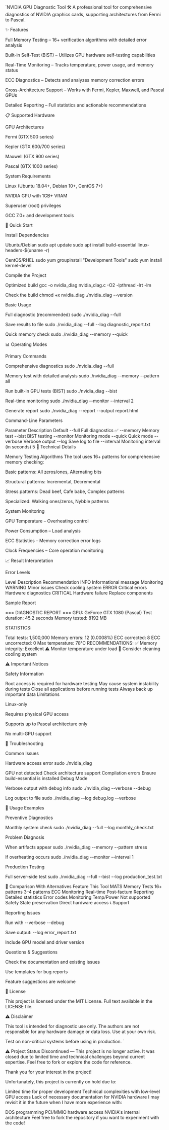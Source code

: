 `NVIDIA GPU Diagnostic Tool 🛠️
A professional tool for comprehensive diagnostics of NVIDIA graphics cards, supporting architectures from Fermi to Pascal.

✨ Features

Full Memory Testing – 16+ verification algorithms with detailed error analysis

Built-in Self-Test (BIST) – Utilizes GPU hardware self-testing capabilities

Real-Time Monitoring – Tracks temperature, power usage, and memory status

ECC Diagnostics – Detects and analyzes memory correction errors

Cross-Architecture Support – Works with Fermi, Kepler, Maxwell, and Pascal GPUs

Detailed Reporting – Full statistics and actionable recommendations

📋 Supported Hardware

GPU Architectures

Fermi (GTX 500 series)

Kepler (GTX 600/700 series)

Maxwell (GTX 900 series)

Pascal (GTX 1000 series)

System Requirements

Linux (Ubuntu 18.04+, Debian 10+, CentOS 7+)

NVIDIA GPU with 1GB+ VRAM

Superuser (root) privileges

GCC 7.0+ and development tools

🚀 Quick Start

Install Dependencies

Ubuntu/Debian
sudo apt update
sudo apt install build-essential linux-headers-$(uname -r)

CentOS/RHEL
sudo yum groupinstall "Development Tools"
sudo yum install kernel-devel

Compile the Project

Optimized build
gcc -o nvidia_diag nvidia_diag.c -O2 -lpthread -lrt -lm

Check the build
chmod +x nvidia_diag
./nvidia_diag --version

Basic Usage

Full diagnostic (recommended)
sudo ./nvidia_diag --full

Save results to file
sudo ./nvidia_diag --full --log diagnostic_report.txt

Quick memory check
sudo ./nvidia_diag --memory --quick

📊 Operating Modes

Primary Commands

Comprehensive diagnostics
sudo ./nvidia_diag --full

Memory test with detailed analysis
sudo ./nvidia_diag --memory --pattern all

Run built-in GPU tests (BIST)
sudo ./nvidia_diag --bist

Real-time monitoring
sudo ./nvidia_diag --monitor --interval 2

Generate report
sudo ./nvidia_diag --report --output report.html

Command-Line Parameters

Parameter Description Default
--full Full diagnostics ✅
--memory Memory test
--bist BIST testing
--monitor Monitoring mode
--quick Quick mode
--verbose Verbose output
--log Save log to file
--interval Monitoring interval (in seconds) 5
🔧 Technical Details

Memory Testing Algorithms
The tool uses 16+ patterns for comprehensive memory checking:

Basic patterns: All zeros/ones, Alternating bits

Structural patterns: Incremental, Decremental

Stress patterns: Dead beef, Cafe babe, Complex patterns

Specialized: Walking ones/zeros, Nybble patterns

System Monitoring

GPU Temperature – Overheating control

Power Consumption – Load analysis

ECC Statistics – Memory correction error logs

Clock Frequencies – Core operation monitoring

📈 Result Interpretation

Error Levels

Level Description Recommendation
INFO Informational message Monitoring
WARNING Minor issues Check cooling system
ERROR Critical errors Hardware diagnostics
CRITICAL Hardware failure Replace components

Sample Report

=== DIAGNOSTIC REPORT ===
GPU: GeForce GTX 1080 (Pascal)
Test duration: 45.2 seconds
Memory tested: 8192 MB

STATISTICS:

Total tests: 1,500,000
Memory errors: 12 (0.0008%)
ECC corrected: 8
ECC uncorrected: 0
Max temperature: 78°C
RECOMMENDATIONS:
✅ Memory integrity: Excellent
⚠️ Monitor temperature under load
🔧 Consider cleaning cooling system

⚠️ Important Notices

Safety Information

Root access is required for hardware testing
May cause system instability during tests
Close all applications before running tests
Always back up important data
Limitations

Linux-only

Requires physical GPU access

Supports up to Pascal architecture only

No multi-GPU support

🐛 Troubleshooting

Common Issues

Hardware access error
sudo ./nvidia_diag

GPU not detected
Check architecture support
Compilation errors
Ensure build-essential is installed
Debug Mode

Verbose output with debug info
sudo ./nvidia_diag --verbose --debug

Log output to file
sudo ./nvidia_diag --log debug.log --verbose

📝 Usage Examples

Preventive Diagnostics

Monthly system check
sudo ./nvidia_diag --full --log monthly_check.txt

Problem Diagnosis

When artifacts appear
sudo ./nvidia_diag --memory --pattern stress

If overheating occurs
sudo ./nvidia_diag --monitor --interval 1

Production Testing

Full server-side test
sudo ./nvidia_diag --full --bist --log production_test.txt

🔄 Comparison With Alternatives
Feature This Tool MATS
Memory Tests 16+ patterns 3–4 patterns
ECC Monitoring Real-time Post-factum
Reporting Detailed statistics Error codes
Monitoring Temp/Power Not supported
Safety State preservation Direct hardware access
📞 Support

Reporting Issues

Run with --verbose --debug

Save output: --log error_report.txt

Include GPU model and driver version

Questions & Suggestions

Check the documentation and existing issues

Use templates for bug reports

Feature suggestions are welcome

📜 License

This project is licensed under the MIT License. Full text available in the LICENSE file.

⚠️ Disclaimer

This tool is intended for diagnostic use only. The authors are not responsible for any hardware damage or data loss. Use at your own risk.

Test on non-critical systems before using in production.
`

⚠️ Project Status
Discontinued — This project is no longer active.
It was closed due to limited time and technical challenges beyond current expertise.
Feel free to fork or explore the code for reference.



Thank you for your interest in the project!

Unfortunately, this project is currently on hold due to:

Limited time for proper development
Technical complexities with low-level GPU access
Lack of necessary documentation for NVIDIA hardware
I may revisit it in the future when I have more experience with:

DOS programming
PCI/MMIO hardware access
NVIDIA's internal architecture
Feel free to fork the repository if you want to experiment with the code!
